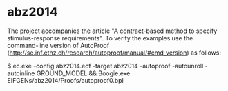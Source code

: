 # abz2014
The project accompanies the article "A contract-based method to specify stimulus-response requirements".
To verify the examples use the command-line version of AutoProof (http://se.inf.ethz.ch/research/autoproof/manual/#cmd_version) as follows:

$ ec.exe -config abz2014.ecf -target abz2014 -autoproof -autounroll -autoinline GROUND_MODEL && Boogie.exe EIFGENs/abz2014/Proofs/autoproof0.bpl
